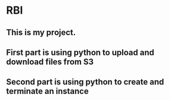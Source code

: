 # RBI
## This is my project.
## First part is using python to upload and download files from S3
## Second part is using python to create and terminate an instance
